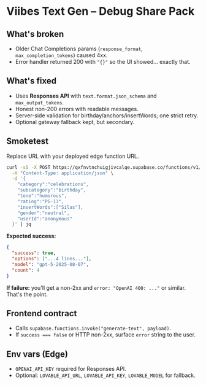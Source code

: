 # Viibes Text Gen – Debug Share Pack

## What's broken
- Older Chat Completions params (`response_format`, `max_completion_tokens`) caused 4xx.
- Error handler returned 200 with `"{}"` so the UI showed… exactly that.

## What's fixed
- Uses **Responses API** with `text.format.json_schema` and `max_output_tokens`.
- Honest non-200 errors with readable messages.
- Server-side validation for birthday/anchors/insertWords; one strict retry.
- Optional gateway fallback kept, but secondary.

## Smoketest
Replace URL with your deployed edge function URL.

```bash
curl -sS -X POST https://qxfnvtnchuigjivcalqe.supabase.co/functions/v1/generate-text \
  -H "Content-Type: application/json" \
  -d '{
    "category":"celebrations",
    "subcategory":"birthday",
    "tone":"humorous",
    "rating":"PG-13",
    "insertWords":["Silas"],
    "gender":"neutral",
    "userId":"anonymous"
  }' | jq
```

**Expected success:**

```json
{
  "success": true,
  "options": ["...4 lines..."],
  "model": "gpt-5-2025-08-07",
  "count": 4
}
```

**If failure:** you'll get a non-2xx and `error: "OpenAI 400: ..."` or similar. That's the point.

## Frontend contract

* Calls `supabase.functions.invoke("generate-text", payload)`.
* If `success === false` or HTTP non-2xx, surface `error` string to the user.

## Env vars (Edge)

* `OPENAI_API_KEY` required for Responses API.
* Optional: `LOVABLE_API_URL`, `LOVABLE_API_KEY`, `LOVABLE_MODEL` for fallback.
